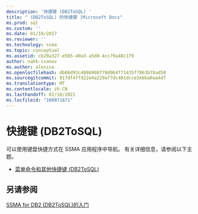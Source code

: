 ```yaml
---
description: '快捷键 (DB2ToSQL) '
title: " (DB2ToSQL) 的快捷键 |Microsoft Docs"
ms.prod: sql
ms.custom: ''
ms.date: 01/19/2017
ms.reviewer: ''
ms.technology: ssma
ms.topic: conceptual
ms.assetid: cb20a327-e565-49a3-a5d0-4cc79a48c179
author: nahk-ivanov
ms.author: alexiva
ms.openlocfilehash: db06d93c4086908778d064f71435f7863b78ad58
ms.sourcegitcommit: 917df4ffd22e4a229af7dc481dcce3ebba0aa4d7
ms.translationtype: MT
ms.contentlocale: zh-CN
ms.lasthandoff: 02/10/2021
ms.locfileid: "100071871"
---
```

# <a name="shortcut-keys-db2tosql"></a>快捷键 (DB2ToSQL) 
可以使用键盘快捷方式在 SSMA 应用程序中导航。 有关详细信息，请参阅以下主题。  
  
-   [菜单命令和其他快捷键 &#40;DB2ToSQL&#41;](../../ssma/db2/menu-commands-and-other-shortcut-keys-db2tosql.md)  
  
## <a name="see-also"></a>另请参阅  
[SSMA for DB2 &#40;DB2ToSQL&#41;的入门 ](../../ssma/db2/getting-started-with-ssma-for-db2-db2tosql.md)  
  
